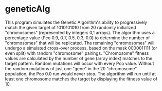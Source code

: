 # geneticAlg

This program simulates the Genetic Algorithm's ability to progressively match the given target
of 1010101010 from 20 randomly initialized "chromosomes" (represented by integers 0,1 arrays).
The algorithm uses a percentage value (Pco 0.9, 0.7, 0.5, 0.3, 0.0) to determine the number
of "chromosomes" that will be replicated. The remaining "chromosomes" will undergo a simulated 
cross-over process, based on the mask 0000011111 (or even split) with random "chromosome" pairings.
"Chromosome" fitness values are calculated by the number of gene (array index) matches to the 
target pattern. Random mutations will occur with every Pco value. Without the random mutations of
just one "gene" in the 20 "chromosome" population, the Pco 0.0 run would never stop. The algorithm
will run until at least one chromosome matches the target by displaying the fitness value of 10.
